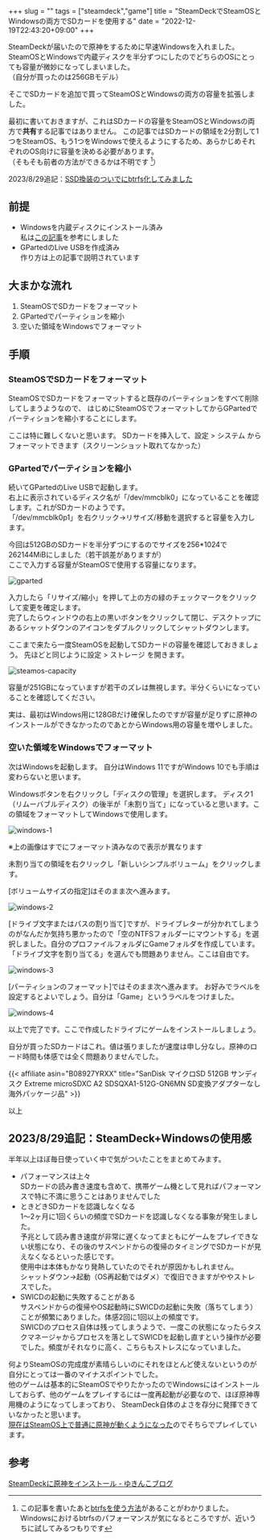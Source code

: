 +++
slug = ""
tags = ["steamdeck","game"]
title = "SteamDeckでSteamOSとWindowsの両方でSDカードを使用する"
date = "2022-12-19T22:43:20+09:00"
+++

SteamDeckが届いたので原神をするために早速Windowsを入れました。
SteamOSとWindowsで内蔵ディスクを半分ずつにしたのでどちらのOSにとっても容量が微妙になってしまいました。  
（自分が買ったのは256GBモデル）

そこでSDカードを追加で買ってSteamOSとWindowsの両方の容量を拡張しました。

<!--more-->

最初に書いておきますが、これはSDカードの容量をSteamOSとWindowsの両方で**共有**する記事ではありません。
この記事ではSDカードの領域を2分割して1つをSteamOS、もう1つをWindowsで使えるようにするため、あらかじめそれぞれのOS向けに容量を決める必要があります。  
（そもそも前者の方法ができるかは不明です [^1]）

2023/8/29追記：[SSD換装のついでにbtrfs化してみました](../steamdeck-upgrade-ssd-and-install-windows/)

## 前提

* Windowsを内蔵ディスクにインストール済み  
    私は[この記事](https://yukinko.tech/howtoinstallwindowstosteamdeck/)を参考にしました
* GPartedのLive USBを作成済み  
    作り方は上の記事で説明されています

## 大まかな流れ

1. SteamOSでSDカードをフォーマット
1. GPartedでパーティションを縮小
1. 空いた領域をWindowsでフォーマット

## 手順

### SteamOSでSDカードをフォーマット

SteamOSでSDカードをフォーマットすると既存のパーティションをすべて削除してしまうようなので、
はじめにSteamOSでフォーマットしてからGPartedでパーティションを縮小することにします。

ここは特に難しくないと思います。
SDカードを挿入して、設定 > システム からフォーマットできます（スクリーンショット取れてなかった）

### GPartedでパーティションを縮小

続いてGPartedのLive USBで起動します。  
右上に表示されているディスク名が「/dev/mmcblk0」になっていることを確認します。これがSDカードのようです。  
「/dev/mmcblk0p1」を右クリック→リサイズ/移動を選択すると容量を入力します。

今回は512GBのSDカードを半分ずつにするのでサイズを256*1024で262144MiBにしました（若干誤差がありますが）  
ここで入力する容量がSteamOSで使用する容量になります。

![gparted](/steam-deck-windows-sd-card/01.jpg)

入力したら「リサイズ/縮小」を押して上の方の緑のチェックマークをクリックして変更を確定します。  
完了したらウィンドウの右上の黒いボタンをクリックして閉じ、デスクトップにあるシャットダウンのアイコンをダブルクリックしてシャットダウンします。

ここまで来たら一度SteamOSを起動してSDカードの容量を確認しておきましょう。
先ほどと同じように設定 > ストレージ を開きます。

![steamos-capacity](/steam-deck-windows-sd-card/02.jpg)

容量が251GBになっていますが若干のズレは無視します。半分くらいになっていることを確認してください。

実は、最初はWindows用に128GBだけ確保したのですが容量が足りずに原神のインストールができなかったのであとからWindows用の容量を増やしました。

### 空いた領域をWindowsでフォーマット

次はWindowsを起動します。
自分はWindows 11ですがWindows 10でも手順は変わらないと思います。

Windowsボタンを右クリックし「ディスクの管理」を選択します。
ディスク1（リムーバブルディスク）の後半が「未割り当て」になっていると思います。この領域をフォーマットしてWindowsで使用します。

![windows-1](/steam-deck-windows-sd-card/03.jpg)

※上の画像はすでにフォーマット済みなので表示が異なります

未割り当ての領域を右クリックし「新しいシンプルボリューム」をクリックします。

[ボリュームサイズの指定]はそのまま次へ進みます。

![windows-2](/steam-deck-windows-sd-card/04.jpg)

[ドライブ文字またはパスの割り当て]ですが、ドライブレターが分かれてしまうのがなんだか気持ち悪かったので「空のNTFSフォルダーにマウントする」を選択しました。自分のプロファイルフォルダにGameフォルダを作成しています。
「ドライブ文字を割り当てる」を選んでも問題ありません。ここは自由です。

![windows-3](/steam-deck-windows-sd-card/05.jpg)

[パーティションのフォーマット]ではそのまま次へ進みます。
お好みでラベルを設定するとよいでしょう。自分は「Game」というラベルをつけました。

![windows-4](/steam-deck-windows-sd-card/06.jpg)

以上で完了です。ここで作成したドライブにゲームをインストールしましょう。

自分が買ったSDカードはこれ。値は張りましたが速度は申し分なし。原神のロード時間も体感では全く問題ありませんでした。

{{< affiliate asin="B08927YRXX" title="SanDisk マイクロSD 512GB サンディスク Extreme microSDXC A2 SDSQXA1-512G-GN6MN SD変換アダプターなし 海外パッケージ品" >}}

以上

## 2023/8/29追記：SteamDeck+Windowsの使用感

半年以上ほぼ毎日使っていく中で気がついたことをまとめてみます。

* パフォーマンスは上々  
    SDカードの読み書き速度も含めて、携帯ゲーム機として見ればパフォーマンスで特に不満に思うことはありませんでした
* ときどきSDカードを認識しなくなる  
    1～2ヶ月に1回くらいの頻度でSDカードを認識しなくなる事象が発生しました。  
    予兆として読み書き速度が非常に遅くなってまともにゲームをプレイできない状態になり、その後のサスペンドからの復帰のタイミングでSDカードが見えなくなるといった感じです。  
    使用中は本体もかなり発熱していたのでそれが原因かもしれません。  
    シャットダウン→起動（OS再起動ではダメ）で復旧できますがややストレスでした。
* SWICDの起動に失敗することがある  
    サスペンドからの復帰やOS起動時にSWICDの起動に失敗（落ちてしまう）ことが頻繁にありました。体感2回に1回以上の頻度です。  
    SWICDのプロセス自体は残ってしまうようで、一度この状態になったらタスクマネージャからプロセスを落としてSWICDを起動し直すという操作が必要でした。頻度がそれなりに高く、こちらもストレスになっていました。

何よりSteamOSの完成度が素晴らしいのにそれをほとんど使えないというのが自分にとっては一番のマイナスポイントでした。  
他のゲームは基本的にSteamOSでやりたかったのでWindowsにはインストールしておらず、他のゲームをプレイするには一度再起動が必要なので、ほぼ原神専用機のようになってしまっており、
SteamDeck自体のよさを存分に発揮できていなかったと思います。  
[現在はSteamOS上で普通に原神が動くようになった](../steamdeck-upgrade-ssd-and-install-windows/)のでそちらでプレイしています。

## 参考

[SteamDeckに原神をインストール - ゆきんこブログ](https://yukinko.tech/howtoinstallwindowstosteamdeck/)

[^1]: この記事を書いたあと[btrfsを使う方法](https://note.com/asami_konno/n/n9fdb07744546)があることがわかりました。Windowsにおけるbtrfsのパフォーマンスが気になるところですが、近いうちに試してみるつもりです
